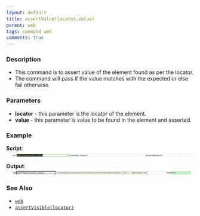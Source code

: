 ```yaml
---
layout: default
title: assertValue(locator,value)
parent: web
tags: command web
comments: true
---
```


### Description

- This command is to assert value of the element found as per the locator.
- The command will pass if the value matches with the expected or else fail otherwise.

### Parameters

- **locator** - this parameter is the locator of the element.
- **value** -  this parameter is value to be found in the element and asserted.

### Example

**Script**:<br/>
![](image/assertValue_01.png)

**Output**:<br/>
![](image/assertValue_02.png)

### See Also

- [`web`](../web)
- [`assertVisible(locator)`](assertVisible(locator))